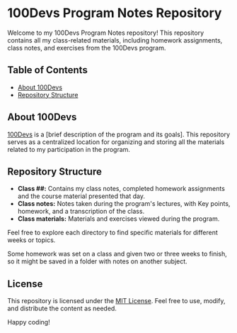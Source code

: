 # 100Devs Program Notes Repository

Welcome to my 100Devs Program Notes repository! This repository contains all my class-related materials, including homework assignments, class notes, and exercises from the 100Devs program.

## Table of Contents

- [About 100Devs](#about-100devs)
- [Repository Structure](#repository-structure)
  
## About 100Devs

[100Devs](https://100devs.org/) is a [brief description of the program and its goals]. This repository serves as a centralized location for organizing and storing all the materials related to my participation in the program.

## Repository Structure

- **Class ##:** Contains my class notes, completed homework assignments and the course material presented that day.
- **Class notes:** Notes taken during the program's lectures, with Key points, homework, and a transcription of the class. 
- **Class materials:** Materials and exercises viewed during the program.

Feel free to explore each directory to find specific materials for different weeks or topics.

Some homework was set on a class and given two or three weeks to finish, so it might be saved in a folder with notes on another subject.

## License

This repository is licensed under the [MIT License](LICENSE). Feel free to use, modify, and distribute the content as needed.

Happy coding!
